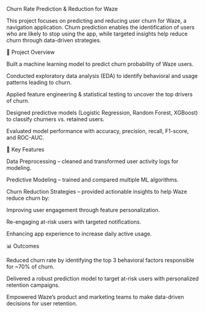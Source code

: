 Churn Rate Prediction & Reduction for Waze

This project focuses on predicting and reducing user churn for Waze, a navigation application. Churn prediction enables the identification of users who are likely to stop using the app, while targeted insights help reduce churn through data-driven strategies.

📌 Project Overview

Built a machine learning model to predict churn probability of Waze users.

Conducted exploratory data analysis (EDA) to identify behavioral and usage patterns leading to churn.

Applied feature engineering & statistical testing to uncover the top drivers of churn.

Designed predictive models (Logistic Regression, Random Forest, XGBoost) to classify churners vs. retained users.

Evaluated model performance with accuracy, precision, recall, F1-score, and ROC-AUC.

🚀 Key Features

Data Preprocessing – cleaned and transformed user activity logs for modeling.

Predictive Modeling – trained and compared multiple ML algorithms.

Churn Reduction Strategies – provided actionable insights to help Waze reduce churn by:

Improving user engagement through feature personalization.

Re-engaging at-risk users with targeted notifications.

Enhancing app experience to increase daily active usage.

📊 Outcomes

Reduced churn rate by identifying the top 3 behavioral factors responsible for ~70% of churn.

Delivered a robust prediction model to target at-risk users with personalized retention campaigns.

Empowered Waze’s product and marketing teams to make data-driven decisions for user retention.
